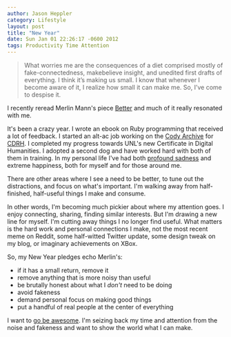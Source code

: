 ```yaml
---
author: Jason Heppler
category: Lifestyle
layout: post
title: "New Year"
date: Sun Jan 01 22:26:17 -0600 2012
tags: Productivity Time Attention
---
```


> What worries me are the consequences of a diet comprised mostly of fake-connectedness, makebelieve insight, and unedited first drafts of everything. I think it’s making us small. I know that whenever I become aware of it, I realize how small it can make me. So, I’ve come to despise it.

I recently reread Merlin Mann's piece [Better](http://www.merlinmann.com/better) and much of it really resonated with me.

It's been a crazy year. I wrote an ebook on Ruby programming that received a lot of feedback. I started an alt-ac job working on the [Cody Archive](http://codyarchive.org) for [CDRH](http://cdrh.unl.edu). I completed my progress towards UNL's new Certificate in Digital Humanities. I adopted a second dog and have worked hard with both of them in training. In my personal life I've had both [profound sadness](https://twitter.com/#!/jaheppler/status/109114548174327809) and extreme happiness, both for myself and for those around me. 

There are other areas where I see a need to be better, to tune out the distractions, and focus on what's important. I'm walking away from half-finished, half-useful things I make and consume.

In other words, I'm becoming much pickier about where my attention goes. I enjoy connecting, sharing, finding similar interests. But I'm drawing a new line for myself. I'm cutting away things I no longer find useful. What matters is the hard work and personal connections I make, not the most recent meme on Reddit, some half-witted Twitter update, some design tweak on my blog, or imaginary achievements on XBox. 

So, my New Year pledges echo Merlin's:

- if it has a small return, remove it
- remove anything that is more noisy than useful
- be brutally honest about what I *don't* need to be doing
- avoid fakeness
- demand personal focus on making good things
- put a handful of real people at the center of everything

I want to [go be awesome](http://www.jasonheppler.org/go-be-awesome.html). I'm seizing back my time and attention from the noise and fakeness and want to show the world what I can make. 